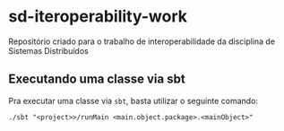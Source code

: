 # sd-iteroperability-work
Repositório criado para o trabalho de interoperabilidade da disciplina de Sistemas Distribuídos

## Executando uma classe via sbt

Pra executar uma classe via `sbt`, basta utilizar o seguinte comando:

```./sbt "<project>>/runMain <main.object.package>.<mainObject>"```